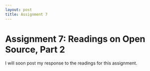 ```yaml
---
layout: post
title: Assignment 7
---
```


# Assignment 7: Readings on Open Source, Part 2
 
I will soon post my response to the readings for this assignment.

